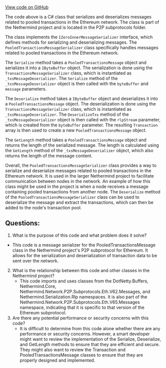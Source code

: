 [View code on GitHub](https://github.com/NethermindEth/nethermind/src/Nethermind/Nethermind.Network/P2P/Subprotocols/Eth/V65/Messages/PooledTransactionsMessageSerializer.cs)

The code above is a C# class that serializes and deserializes messages related to pooled transactions in the Ethereum network. The class is part of the Nethermind project and is located in the P2P subprotocols folder.

The class implements the `IZeroInnerMessageSerializer` interface, which defines methods for serializing and deserializing messages. The `PooledTransactionsMessageSerializer` class specifically handles messages related to pooled transactions in the Ethereum network.

The `Serialize` method takes a `PooledTransactionsMessage` object and serializes it into a `IByteBuffer` object. The serialization is done using the `TransactionsMessageSerializer` class, which is instantiated as `_txsMessageDeserializer`. The `Serialize` method of the `_txsMessageDeserializer` object is then called with the `byteBuffer` and `message` parameters.

The `Deserialize` method takes a `IByteBuffer` object and deserializes it into a `PooledTransactionsMessage` object. The deserialization is done using the `TransactionsMessageSerializer` class, which is instantiated as `_txsMessageDeserializer`. The `DeserializeTxs` method of the `_txsMessageDeserializer` object is then called with the `rlpStream` parameter, which is created from the `byteBuffer` parameter. The resulting `Transaction` array is then used to create a new `PooledTransactionsMessage` object.

The `GetLength` method takes a `PooledTransactionsMessage` object and returns the length of the serialized message. The length is calculated using the `GetLength` method of the `_txsMessageDeserializer` object, which also returns the length of the message content.

Overall, the `PooledTransactionsMessageSerializer` class provides a way to serialize and deserialize messages related to pooled transactions in the Ethereum network. It is used in the larger Nethermind project to facilitate communication between nodes in the network. An example of how this class might be used in the project is when a node receives a message containing pooled transactions from another node. The `Deserialize` method of the `PooledTransactionsMessageSerializer` class can be used to deserialize the message and extract the transactions, which can then be added to the node's transaction pool.
## Questions: 
 1. What is the purpose of this code and what problem does it solve?
   - This code is a message serializer for the PooledTransactionsMessage class in the Nethermind project's P2P subprotocol for Ethereum. It allows for the serialization and deserialization of transaction data to be sent over the network.
2. What is the relationship between this code and other classes in the Nethermind project?
   - This code imports and uses classes from the DotNetty.Buffers, Nethermind.Core, Nethermind.Network.P2P.Subprotocols.Eth.V62.Messages, and Nethermind.Serialization.Rlp namespaces. It is also part of the Nethermind.Network.P2P.Subprotocols.Eth.V65.Messages namespace, indicating that it is specific to that version of the Ethereum subprotocol.
3. Are there any potential performance or security concerns with this code?
   - It is difficult to determine from this code alone whether there are any performance or security concerns. However, a smart developer might want to review the implementation of the Serialize, Deserialize, and GetLength methods to ensure that they are efficient and secure. They might also want to review the Transaction and PooledTransactionsMessage classes to ensure that they are properly designed and implemented.